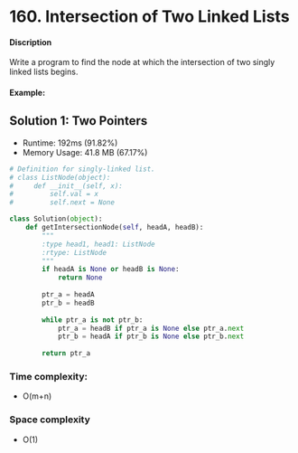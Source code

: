 # 160. Intersection of Two Linked Lists

#### Discription

Write a program to find the node at which the intersection of two singly linked lists begins.

#### Example:

## Solution 1: Two Pointers

- Runtime: 192ms (91.82%)
- Memory Usage: 41.8 MB (67.17%)

```python
# Definition for singly-linked list.
# class ListNode(object):
#     def __init__(self, x):
#         self.val = x
#         self.next = None

class Solution(object):
    def getIntersectionNode(self, headA, headB):
        """
        :type head1, head1: ListNode
        :rtype: ListNode
        """
        if headA is None or headB is None:
            return None
        
        ptr_a = headA
        ptr_b = headB
        
        while ptr_a is not ptr_b:
            ptr_a = headB if ptr_a is None else ptr_a.next
            ptr_b = headA if ptr_b is None else ptr_b.next
            
        return ptr_a
```

### Time complexity: 

- O(m+n)

### Space complexity

- O(1)
